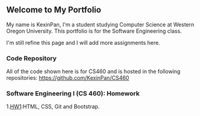 ## Welcome to My Portfolio

My name is KexinPan, I'm a student studying Computer Science at Western Oregon University. This portfolio is for the Software Engineering class.

I'm still refine this page and I will add more assignments here.

### Code Repository

All of the code shown here is for CS460 and is hosted in the following repositories:
https://github.com/KexinPan/CS460

### Software Engineering I (CS 460): Homework

1.[HW1](https://github.com/KexinPan/CS460/tree/master/HW1):HTML, CSS, Git and Bootstrap.
